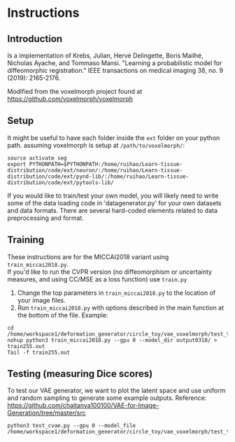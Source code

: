 
# Instructions

## Introduction

Is a implementation of
Krebs, Julian, Hervé Delingette, Boris Mailhé, Nicholas Ayache, and Tommaso Mansi. "Learning a probabilistic model for diffeomorphic registration." IEEE transactions on medical imaging 38, no. 9 (2019): 2165-2176.

Modified from the voxelmorph project found at https://github.com/voxelmorph/voxelmorph



## Setup
It might be useful to have each folder inside the `ext` folder on your python path.
assuming voxelmorph is setup at `/path/to/voxelmorph/`:

```
source activate seg
export PYTHONPATH=$PYTHONPATH:/home/ruihao/Learn-tissue-distribution/code/ext/neuron/:/home/ruihao/Learn-tissue-distribution/code/ext/pynd-lib/:/home/ruihao/Learn-tissue-distribution/code/ext/pytools-lib/

```

If you would like to train/test your own model, you will likely need to write some of the data loading code in 'datagenerator.py' for your own datasets and data formats. There are several hard-coded elements related to data preprocessing and format.


## Training
These instructions are for the MICCAI2018 variant using `train_miccai2018.py`.  
If you'd like to run the CVPR version (no diffeomorphism or uncertainty measures, and using CC/MSE as a loss function) use `train.py`

1. Change the top parameters in `train_miccai2018.py` to the location of your image files.
2. Run `train_miccai2018.py` with options described in the main function at the bottom of the file. Example:  
```
cd /home/workspace1/deformation_generator/circle_toy/vae_voxelmorph/test_translation/
nohup python3 train_miccai2018.py --gpu 0 --model_dir output0318/ > train255.out
Tail -f train255.out

```


## Testing (measuring Dice scores)
To test our VAE generator, we want to plot the latent space and use uniform and random sampling to generate some example outputs.
Reference: https://github.com/chaitanya100100/VAE-for-Image-Generation/tree/master/src

```
python3 test_cvae.py --gpu 0 --model_file /home/workspace1/deformation_generator/circle_toy/vae_voxelmorph/test_translation/output0318/1499.h5

```

